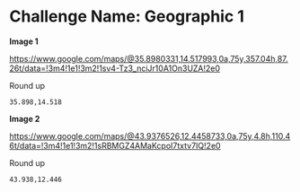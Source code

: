# Challenge Name: Geographic 1

**Image 1**

https://www.google.com/maps/@35.8980331,14.517993,0a,75y,357.04h,87.26t/data=!3m4!1e1!3m2!1sv4-Tz3_nciJr10A1On3UZA!2e0

Round up

```
35.898,14.518
```

**Image 2**

https://www.google.com/maps/@43.9376526,12.4458733,0a,75y,4.8h,110.46t/data=!3m4!1e1!3m2!1sRBMGZ4AMaKcpoI7txtv7IQ!2e0

Round up

```
43.938,12.446
```
